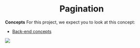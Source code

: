 <center><h1>Pagination</h1></center>

<p>
<b>Concepts</b>
For this project, we expect you to look at this concept:

<ul>
<li><a href="https://alx-intranet.hbtn.io/concepts/557">Back-end concepts</a></li>
</ul>
</p>

<img src="https://s3.amazonaws.com/alx-intranet.hbtn.io/uploads/medias/2019/12/3646eb02de6527ca5d83.png?X-Amz-Algorithm=AWS4-HMAC-SHA256&X-Amz-Credential=AKIARDDGGGOUSBVO6H7D%2F20220709%2Fus-east-1%2Fs3%2Faws4_request&X-Amz-Date=20220709T061249Z&X-Amz-Expires=86400&X-Amz-SignedHeaders=host&X-Amz-Signature=2e03017da30d9fea9dbbd91ec274c47acace997d1ac492b85fa5df39261bc281">
